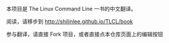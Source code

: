 
本项目是 The Linux Command Line 一书的中文翻译。

阅读，请移步到 <http://shilinlee.github.io/TLCL/book>

参与翻译，请直接 Fork 项目，或者直接点本仓库页面上的编辑按钮
